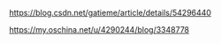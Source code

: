 https://blog.csdn.net/gatieme/article/details/54296440

https://my.oschina.net/u/4290244/blog/3348778

